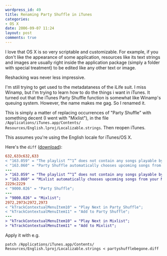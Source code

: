 ```yaml
---
wordpress_id: 49
title: Renaming Party Shuffle in iTunes
categories:
- OS X
date: 2006-09-07 11:24
layout: post
comments: true
---
```

I love that OS X is so very scriptable and customizable. For example, if you don't like the appearance of some application, resources like its text strings and images are usually right inside the application package (simply a folder with special treatment) to be edited like any other text or image.

Reshacking was never less impressive.

I'm still trying to get used to the metadataness of the iLife suit. I miss Winamp, but I'm trying to learn how to do the things i want in iTunes. It turned out that the iTunes Party Shuffle function is somewhat like Winamp's queuing system. However, the name makes me gag. So I renamed it.

<!--more-->

This is simply a matter of replacing occurrences of "Party Shuffle" with something decent (I went with "Mixlist"), in the file <code>/Applications/iTunes.app/Contents/ Resources/English.lproj/Localizable.strings</code>. Then reopen iTunes.

This assumes you're using the English locale for iTunes/OS X.

Here's the <code>diff</code> (<a href="http://henrik.nyh.se/uploads/partyshufflebegone.diff">download</a>):

``` diff
632,633c632,633
< "163.059" = "The playlist “^1” does not contain any songs playable by Party Shuffle. Are you sure you want to choose this playlist?";
< "163.060" = "Party Shuffle automatically chooses upcoming songs from your Music Library or Playlists. You may add to, delete or reorder the upcoming songs at any time.";
---
> "163.059" = "The playlist “^1” does not contain any songs playable by Mixlist. Are you sure you want to choose this playlist?";
> "163.060" = "Mixlist automatically chooses upcoming songs from your Music Library or Playlists. You may add to, delete or reorder the upcoming songs at any time.";
2229c2229
< "9000.026" = "Party Shuffle";
---
> "9000.026" = "Mixlist";
2972,2973c2972,2973
< "kTrackContextualMenuItem10" = "Play Next in Party Shuffle";
< "kTrackContextualMenuItem11" = "Add to Party Shuffle";
---
> "kTrackContextualMenuItem10" = "Play Next in Mixlist";
> "kTrackContextualMenuItem11" = "Add to Mixlist";
```
Apply it with e.g.

``` text
patch /Applications/iTunes.app/Contents/ Resources/English.lproj/Localizable.strings < partyshufflebegone.diff
```

